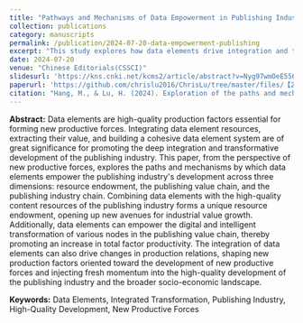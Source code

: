 ```yaml
---
title: "Pathways and Mechanisms of Data Empowerment in Publishing Industry Development"
collection: publications
category: manuscripts
permalink: /publication/2024-07-20-data-empowerment-publishing
excerpt: "This study explores how data elements drive integration and transformation in the publishing industry, emphasizing resource endowment, value chain optimization, and new growth opportunities."
date: 2024-07-20
venue: "Chinese Editorials(CSSCI)"
slidesurl: 'https://kns.cnki.net/kcms2/article/abstract?v=Nyg97wmOeE556xkRcbFvMARs53SIg-oqk9IOB3K3dfmbIyC-n3mDp4CG8JZqzIFcTmnsMkXqmGLFUe3jtnuO-RccoDOgTw6MikueZrivAKZ3vEUGPfYP5hDGd8t3wp84rgXkK3N5SJ9TdVLHzPVEzlBSwXTatk46LGrwk-aQ5l1A77k8KMYTzwTiySxBY-Hs&uniplatform=NZKPT&language=CHS'
paperurl: 'https://github.com/chrislu2016/ChrisLu/tree/master/files/【2024】【中国出版】数据要素赋能出版业发展的路径与机制探讨_杭敏_.pdf'
citation: "Hang, M., & Lu, H. (2024). Exploration of the paths and mechanisms for data elements empowering the development of the publishing industry. Chinese Editorials, (07), 18-23."
---
```


**Abstract:** Data elements are high-quality production factors essential for forming new productive forces. Integrating data element resources, extracting their value, and building a cohesive data element system are of great significance for promoting the deep integration and transformative development of the publishing industry. This paper, from the perspective of new productive forces, explores the paths and mechanisms by which data elements empower the publishing industry's development across three dimensions: resource endowment, the publishing value chain, and the publishing industry chain. Combining data elements with the high-quality content resources of the publishing industry forms a unique resource endowment, opening up new avenues for industrial value growth. Additionally, data elements can empower the digital and intelligent transformation of various nodes in the publishing value chain, thereby promoting an increase in total factor productivity. The integration of data elements can also drive changes in production relations, shaping new production factors oriented toward the development of new productive forces and injecting fresh momentum into the high-quality development of the publishing industry and the broader socio-economic landscape.

**Keywords:** Data Elements, Integrated Transformation, Publishing Industry, High-Quality Development, New Productive Forces
